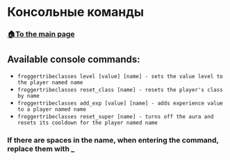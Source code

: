 # Консольные команды

###  [🏠To the main page](https://github.com/FroggerHH/Frogger-Tribe-Classes-WIKI#readme)

## Available console commands:
* ```froggertribeclasses level [value] [name] - sets the value level to the player named name```
* ```froggertribeclasses reset_class [name] - resets the player's class by name```
* ```froggertribeclasses add_exp [value] [name] - adds experience value to a player named name```
* ```froggertribeclasses reset_super [name] - turns off the aura and resets its cooldown for the player named name```

### If there are spaces in the name, when entering the command, replace them with _
